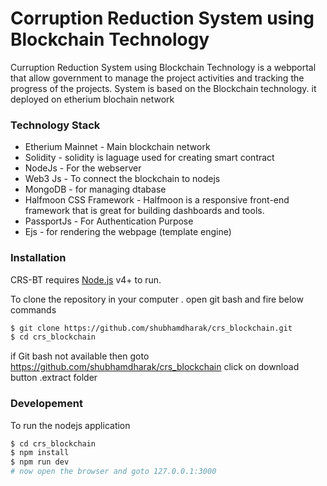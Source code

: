 # Corruption  Reduction System using Blockchain Technology

Curruption  Reduction System using Blockchain Technology is a webportal that allow government to manage the project activities and tracking the progress of the projects. 
System is based on the Blockchain technology. it deployed on etherium blochain network 

### Technology Stack
* Etherium Mainnet - Main blockchain network
* Solidity - solidity is laguage used for creating smart contract
* NodeJs - For the webserver 
* Web3 Js - To connect the blockchain to nodejs
* MongoDB - for managing dtabase
* Halfmoon CSS Framework - Halfmoon is a responsive front-end framework that is great for building dashboards and tools.
* PassportJs - For Authentication Purpose
* Ejs - for rendering the webpage (template engine)


### Installation

CRS-BT requires [Node.js](https://nodejs.org/) v4+ to run.

To clone the repository in your computer . open git bash and fire below commands

```sh
$ git clone https://github.com/shubhamdharak/crs_blockchain.git
$ cd crs_blockchain
```
if Git bash not available then goto https://github.com/shubhamdharak/crs_blockchain click on download button .extract folder 

### Developement 
To run the nodejs application
```sh
$ cd crs_blockchain
$ npm install
$ npm run dev
# now open the browser and goto 127.0.0.1:3000
```
